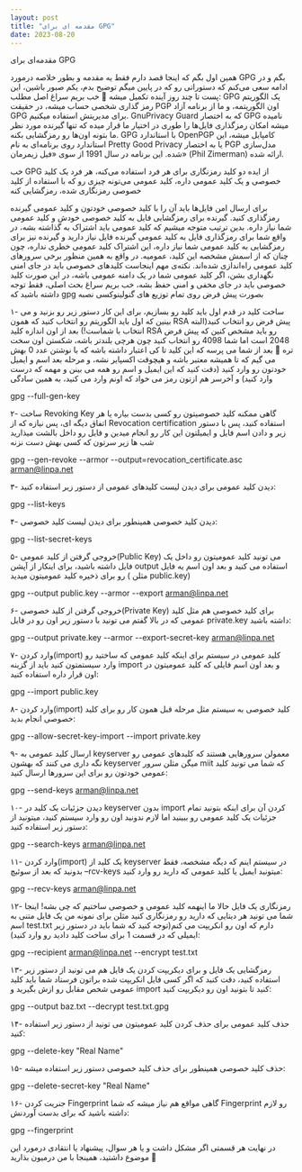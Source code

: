 ```yaml
---
layout: post
title: "مقدمه ای برای GPG"
date: 2023-08-20
---
```





مقدمه‌ای برای GPG


همین اول بگم که اینجا قصد دارم فقط یه مقدمه و بطور خلاصه درمورد GPG بگم و در ادامه سعی می‌‌کنم که دستوراتی رو که در پایین میگم توضیح بدم، یکم صبور باشین، این پست تا چند روز آینده تکمیل میشه 🙂 خب بریم سراغ اصل مطلب: GPG یک الگوریتم رمز گذاری شخصی حساب میشه، در حقیقت PGP اون الگوریتمه، و ما از برنامه آزاد GPG برای مدیریتش استفاده میکنیم. GnuPrivacy Guard که به اختصار GPG نامیده میشه امکان رمزگذاری فایل‌ها را طوری در اختیار ما قرار میده که تنها گیرنده مورد نظر ما بتونه اون‌ها رو رمزگشایی بکنه. GPG با استاندارد OpenPGP کامپایل میشه، این استاندارد روی برنامه‌ای به نام Pretty Good Privacy یا به اختصار PGP مدل‌سازی شده. این برنامه در سال 1991 از سوی «فیل زیمرمان» (Phil Zimerman) ارائه شده.

خب GPG از ایده دو کلید رمزنگاری برای هر فرد استفاده می‌کنه، هر فرد یک کلید خصوصی و یک کلید عمومی داره، کلید عمومی می‌تونه چیزی رو که با استفاده از کلید خصوصی رمزنگاری شده، رمزگشایی کنه

برای ارسال امن فایل‌ها باید آن را با کلید خصوصی خودتون و کلید عمومی گیرنده رمزگذاری کنید. گیرنده برای رمزگشایی فایل به کلید خصوصی خودش و کلید عمومی شما نیاز داره. بدین ترتیب متوجه میشیم که کلید عمومی باید اشتراک به گذاشته بشه، در واقع شما برای رمزگذاری فایل به کلید عمومی گیرنده فایل نیاز دارید و گیرنده نیز برای رمزگشایی به کلید عمومی شما نیاز داره، این اشتراک کلید عمومی خطری نداره، چون چنان که از اسمش مشخصه این کلید، عمومیه. در واقع به همین منظور برخی سرورهای کلید عمومی راه‌اندازی شده‌اند. نکته‌ی مهم اینجاست کلیدهای خصوصی باید در جای امنی نگهداری بشن، اگر کلید عمومی شما در یک دامنه عمومی باشه، در این صورت کلید خصوصی باید در جای مخفی و امنی حفظ بشه، خب بریم سراغ بحث اصلی، فقط توجه داشته باشید که gpg بصورت پیش فرض روی تمام توزیع های گنولینوکسی نصبه



۱- ساخت کلید
در قدم اول باید کلید رو بسازیم، برای این کار دستور زیر رو بزنید و می بینین که اول باید الگوریتم رو انتخاب کنید که همون RSA پیش فرض رو انتخاب کنید(البته انتخاب با شماست!) بعد از اون اندازه کلید RSA رو باید مشخص کنین که پیش فرض 2048 است اما شما 4098 رو انتخاب کنید چون هرچی بلندتر باشه، شکستن اون سخت تره 🙂 بعد از شما می پرسه که این کلید تا کی اعتبار داشته باشه که با نوشتن عدد 0 بهش می گیم که تا همیشه معتبر باشه و هیچوقت اکسپایر نشه، و مرحله بعد اسم و ایمیل خودتون رو وارد کنید (دقت کنید که این ایمیل و اسم رو همه می بینن و مهمه که درست وارد کنید) و آخرسر هم ازتون رمز می خواد که اونم وارد می کنید، به همین سادگی

gpg --full-gen-key


۲- ساخت Revoking Key
گاهی ممکنه کلید خصوصیتون رو کسی بدست بیاره یا هر اتفاق دیگه ای، پس نیازه که از Revocation certification استفاده کنید، پس با دستور زیر و دادن اسم فایل و ایمیلتون این کار رو انجام میدین و فایل رو داخل بالشت میذارید شب ها زیر سرتون که کسی بهش دست نزنه

gpg --gen-revoke --armor --output=revocation_certificate.asc arman@linpa.net


۳- دیدن کلید عمومی
برای دیدن لیست کلیدهای عمومی از دستور زیر استفاده کنید:

gpg --list-keys


۴- دیدن کلید خصوصی
همینطور برای دیدن لیست کلید خصوصی:

gpg --list-secret-keys


۵- خروجی گرفتن از کلید عمومی(Public Key)
می تونید کلید عمومیتون رو داخل یک فایل داشته باشید، برای اینکار از آپشن output استفاده می کنید و بعد اون اسم یه فایل رو برای ذخیره کلید عمومیتون میدید ( مثلن public.key)

gpg --output public.key --armor --export arman@linpa.net


۶- خروجی گرفتن از کلید خصوصی(Private Key)
برای کلید خصوصی هم مثل کلید عمومی که در بالا گفتم می تونید با دستور زیر اون رو در فایل private.key داشته باشید:

gpg --output private.key --armor --export-secret-key arman@linpa.net


۷- وارد کردن(import) کلید عمومی در سیستم
برای اینکه کلید عمومی که ساختید رو وارد سیستمتون کنید باید از گزینه import و بعد اون اسم فایلی که کلید عمومیتون در اون قرار داره استفاده کنید:

gpg --import public.key


۸- وارد کردن(import) کلید خصوصی به سیستم
مثل مرحله قبل همون کار رو برای کلید خصوصی انجام بدید:

gpg --allow-secret-key-import --import private.key


۹- ارسال کلید عمومی به keyserver
معمولن سرورهایی هستند که کلیدهای عمومی رو نگه داری می کنند که بهشون keyserver میگن مثلن سرور miit که شما می تونید کلید عمومی خودتون رو برای این سرورها ارسال کنید:

gpg --send-keys arman@linpa.net


۱۰- دیدن جزئیات یک کلید در keyserver بدون import کردن آن
برای اینکه بتونید تمام جزئیات یک کلید عمومی رو ببینید اما لازم ندونید اون رو وارد سیستم کنید، میتونید از دستور زیر استفاده کنید:

gpg --search-keys arman@linpa.net


۱۱- وارد کردن(import) یک کلید از keyserver در سیستم
اینم که دیگه مشخصه، فقط بدونید که بعد از سوئیچ –rcv-keys میتونید ایمیل یا کلید عمومی که دارید رو وارد کنید:

gpg --recv-keys arman@linpa.net


۱۲- رمزنگاری یک فایل
حالا ما اینهمه کلید عمومی و خصوصی ساختیم که چی بشه! اینجا شما می تونید هر دیتایی که دارید رو رمزنگاری کنید مثلن برای نمونه من یک فایل متنی به اسم test.txt دارم که اون رو انکریپت می کنم(توجه کنید که شما باید در دستور زیر ایمیلی که در قسمت 1 برای ساخت کلید دادید رو وارد کنید):

gpg --recipient arman@linpa.net --encrypt test.txt


۱۳- رمزگشایی یک فایل
و برای دیکریپت کردن یک فایل هم می تونید از دستور زیر استفاده کنید، دقت کنید که اگر کسی فایل انکریپت شده براتون فرستاد شما باید کلید عمومی شخص مقابل رو ازش بگیرید و import کنید تا بتونید اون رو دیکریپت کنید:

gpg --output baz.txt --decrypt test.txt.gpg


۱۴- حذف کلید عمومی
برای حذف کردن کلید عمومیتون می تونید از دستور زیر استفاده کنید:

gpg --delete-key "Real Name"


۱۵- حذف کلید خصوصی
همینطور برای حذف کلید خصوصی دستور زیر استفاده میشه:

gpg --delete-secret-key "Real Name"


۱۶- جنریت کردن Fingerprint
گاهی مواقع هم نیاز میشه که شما Fingerprint رو لازم داشته باشید که برای بدست آوردنش:

gpg --fingerprint

در نهایت هر قسمتی اگر مشکل داشت و یا هر سوال، پیشنهاد یا انتقادی درمورد این موضوع داشتید، همینجا با من درمیون بذارید 🙂
